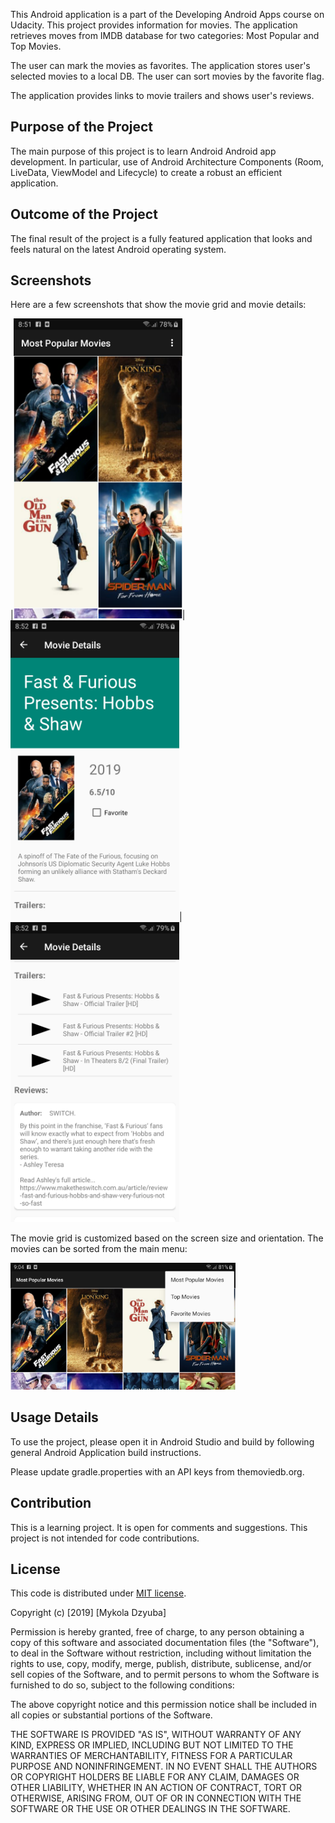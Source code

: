This Android application is a part of the Developing Android Apps
course on Udacity. This project provides information for movies.
The application retrieves moves from IMDB database for two categories:
Most Popular and Top Movies.

The user can mark the movies as favorites. The application stores user's 
selected movies to a local DB. The user can sort movies by the favorite
flag. 

The application provides links to movie trailers and shows user's 
reviews.

## Purpose of the Project

The main purpose of this project is to learn Android Android app 
development. In particular, use of Android Architecture Components 
(Room, LiveData, ViewModel and Lifecycle) to create a robust an 
efficient application.

## Outcome of the Project

The final result of the project is a fully featured application that 
looks and feels natural on the latest Android operating system.

## Screenshots

Here are a few screenshots that show the movie grid and movie details:

|<img src="./docs/images/main.png" width="270"/>|<img src="./docs/images/movie.png" width="270"/>|<img src="./docs/images/trailers.png" width="270"/>


The movie grid is customized based on the screen size and orientation. 
The movies can be sorted from the main menu: 

<img src="./docs/images/land.png" width="360"/>

## Usage Details

To use the project, please open it in Android Studio and build by
following general Android Application build instructions.

Please update gradle.properties with an API keys from themoviedb.org.

## Contribution

This is a learning project. It is open for comments and suggestions.
This project is not intended for code contributions.

## License

This code is distributed under [MIT license](https://opensource.org/licenses/MIT).

Copyright (c) [2019] [Mykola Dzyuba]

Permission is hereby granted, free of charge, to any person obtaining a copy
of this software and associated documentation files (the "Software"), to deal
in the Software without restriction, including without limitation the rights
to use, copy, modify, merge, publish, distribute, sublicense, and/or sell
copies of the Software, and to permit persons to whom the Software is
furnished to do so, subject to the following conditions:

The above copyright notice and this permission notice shall be included in all
copies or substantial portions of the Software.

THE SOFTWARE IS PROVIDED "AS IS", WITHOUT WARRANTY OF ANY KIND, EXPRESS OR
IMPLIED, INCLUDING BUT NOT LIMITED TO THE WARRANTIES OF MERCHANTABILITY,
FITNESS FOR A PARTICULAR PURPOSE AND NONINFRINGEMENT. IN NO EVENT SHALL THE
AUTHORS OR COPYRIGHT HOLDERS BE LIABLE FOR ANY CLAIM, DAMAGES OR OTHER
LIABILITY, WHETHER IN AN ACTION OF CONTRACT, TORT OR OTHERWISE, ARISING FROM,
OUT OF OR IN CONNECTION WITH THE SOFTWARE OR THE USE OR OTHER DEALINGS IN THE
SOFTWARE.

